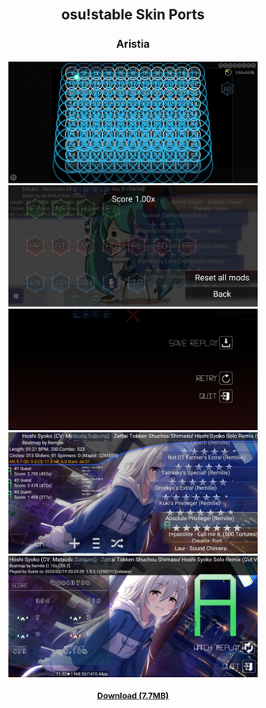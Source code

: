<h1 align=center>osu!stable Skin Ports</h1>

<h2 align=center>Aristia</h2>
<h3 align=center>
  <img src="./gameplay.jpg">
  <img src="./mods.jpg">
  <img src="./pause.jpg">
  <img src="./song-select.jpg">
  <img src="./ranking.jpg">

</h3>
<h3 align=center><a href="https://drive.google.com/file/d/195W6LXdooWg5Njv3xynHGmVZ6fUaZCcW/view?usp=drivesdk">Download (7.7MB)</h3>
